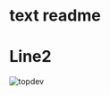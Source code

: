# text readme

# Line2

![topdev](https://png.pngtree.com/thumb_back/fh260/background/20230511/pngtree-nature-background-sunset-wallpaer-with-beautiful-flower-farms-image_2592160.jpg)